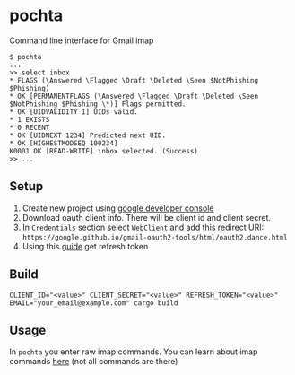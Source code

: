 # pochta

Command line interface for Gmail imap

```console
$ pochta
...
>> select inbox
* FLAGS (\Answered \Flagged \Draft \Deleted \Seen $NotPhishing $Phishing)
* OK [PERMANENTFLAGS (\Answered \Flagged \Draft \Deleted \Seen $NotPhishing $Phishing \*)] Flags permitted.
* OK [UIDVALIDITY 1] UIDs valid.
* 1 EXISTS
* 0 RECENT
* OK [UIDNEXT 1234] Predicted next UID.
* OK [HIGHESTMODSEQ 100234]
K0001 OK [READ-WRITE] inbox selected. (Success)
>> ...
```

## Setup

1. Create new project using [google developer console](https://console.developers.google.com/)
2. Download oauth client info. There will be client id and client secret.
3. In `Credentials` section select `WebClient` and add this redirect URI: `https://google.github.io/gmail-oauth2-tools/html/oauth2.dance.html`
4. Using this [guide](https://github.com/google/gmail-oauth2-tools/wiki/OAuth2DotPyRunThrough) get refresh token

## Build

```console
CLIENT_ID="<value>" CLIENT_SECRET="<value>" REFRESH_TOKEN="<value>" EMAIL="your_email@example.com" cargo build
```

## Usage

In `pochta` you enter raw imap commands.
You can learn about imap commands [here](https://www.rfc-editor.org/rfc/rfc3501)
(not all commands are there)
